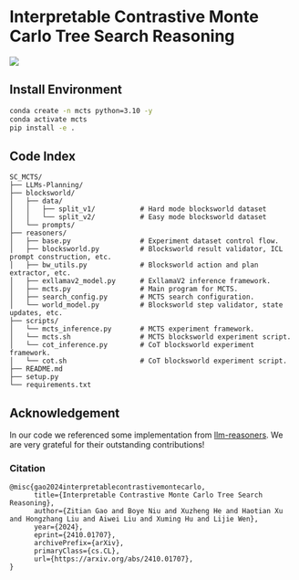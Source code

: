 # Interpretable Contrastive Monte Carlo Tree Search Reasoning

<a href="https://arxiv.org/abs/2410.01707" alt="arXiv">
    <img src="https://img.shields.io/badge/arXiv-2410.01707-b31b1b.svg?style=flat" /></a>


## Install Environment
```bash
conda create -n mcts python=3.10 -y
conda activate mcts
pip install -e .
```

## Code Index
```plaintext
SC_MCTS/
├── LLMs-Planning/
├── blocksworld/
│   ├── data/
│   │   ├── split_v1/           # Hard mode blocksworld dataset
│   │   └── split_v2/           # Easy mode blocksworld dataset
│   └── prompts/
├── reasoners/
│   ├── base.py                 # Experiment dataset control flow.
│   ├── blocksworld.py          # Blocksworld result validator, ICL prompt construction, etc.
│   ├── bw_utils.py             # Blocksworld action and plan extractor, etc.
│   ├── exllamav2_model.py      # ExllamaV2 inference framework.
│   ├── mcts.py                 # Main program for MCTS.
│   ├── search_config.py        # MCTS search configuration.
│   └── world_model.py          # Blocksworld step validator, state updates, etc.
├── scripts/
│   └── mcts_inference.py       # MCTS experiment framework.
│   └── mcts.sh                 # MCTS blocksworld experiment script.
│   └── cot_inference.py        # CoT blocksworld experiment framework.
│   └── cot.sh                  # CoT blocksworld experiment script.
├── README.md
├── setup.py
└── requirements.txt
```


## Acknowledgement
In our code we referenced some implementation from [llm-reasoners](https://github.com/maitrix-org/llm-reasoners). We are very grateful for their outstanding contributions!


### Citation
```
@misc{gao2024interpretablecontrastivemontecarlo,
      title={Interpretable Contrastive Monte Carlo Tree Search Reasoning}, 
      author={Zitian Gao and Boye Niu and Xuzheng He and Haotian Xu and Hongzhang Liu and Aiwei Liu and Xuming Hu and Lijie Wen},
      year={2024},
      eprint={2410.01707},
      archivePrefix={arXiv},
      primaryClass={cs.CL},
      url={https://arxiv.org/abs/2410.01707}, 
}
```